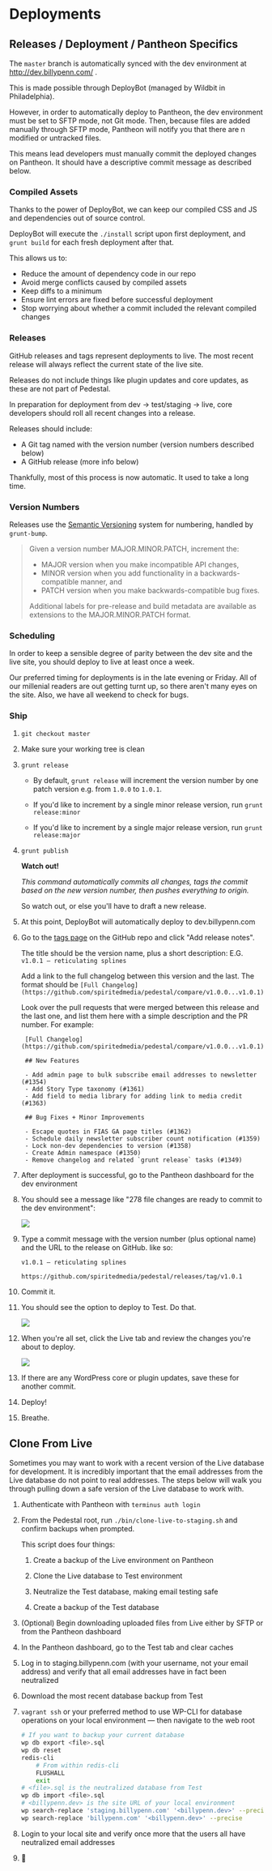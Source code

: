 # Deployments

## Releases / Deployment / Pantheon Specifics

The `master` branch is automatically synced with the dev environment at http://dev.billypenn.com/ .

This is made possible through DeployBot (managed by Wildbit in Philadelphia).

However, in order to automatically deploy to Pantheon, the dev environment must be set to SFTP mode, not Git mode. Then, because files are added manually through SFTP mode, Pantheon will notify you that there are n modified or untracked files.

This means lead developers must manually commit the deployed changes on Pantheon. It should have a descriptive commit message as described below.

### Compiled Assets

Thanks to the power of DeployBot, we can keep our compiled CSS and JS and dependencies out of source control.

DeployBot will execute the `./install` script upon first deployment, and `grunt build` for each fresh deployment after that.

This allows us to:

- Reduce the amount of dependency code in our repo
- Avoid merge conflicts caused by compiled assets
- Keep diffs to a minimum
- Ensure lint errors are fixed before successful deployment
- Stop worrying about whether a commit included the relevant compiled changes

### Releases

GitHub releases and tags represent deployments to live. The most recent release will always reflect the current state of the live site.

Releases do not include things like plugin updates and core updates, as these are not part of Pedestal.

In preparation for deployment from dev → test/staging → live, core developers should roll all recent changes into a release.

Releases should include:

- A Git tag named with the version number (version numbers described below)
- A GitHub release (more info below)

Thankfully, most of this process is now automatic. It used to take a long time.

### Version Numbers

Releases use the [Semantic Versioning](http://semver.org/) system for numbering, handled by `grunt-bump`.

> Given a version number MAJOR.MINOR.PATCH, increment the:
>
> - MAJOR version when you make incompatible API changes,
> - MINOR version when you add functionality in a backwards-compatible manner, and
> - PATCH version when you make backwards-compatible bug fixes.
>
> Additional labels for pre-release and build metadata are available as extensions to the MAJOR.MINOR.PATCH format.

### Scheduling

In order to keep a sensible degree of parity between the dev site and the live site, you should deploy to live at least once a week.

Our preferred timing for deployments is in the late evening or Friday. All of our millenial readers are out getting turnt up, so there aren't many eyes on the site. Also, we have all weekend to check for bugs.

### Ship

1. `git checkout master`

1. Make sure your working tree is clean

1. `grunt release`

    - By default, `grunt release` will increment the version number by one patch version e.g. from `1.0.0` to `1.0.1`.

    - If you'd like to increment by a single minor release version, run `grunt release:minor`

    - If you'd like to increment by a single major release version, run `grunt release:major`

1. `grunt publish`

    __Watch out!__

    _This command automatically commits all changes, tags the commit based on the new version number, then pushes everything to origin._

    So watch out, or else you'll have to draft a new release.

1. At this point, DeployBot will automatically deploy to dev.billypenn.com

1. Go to the [tags page](https://github.com/spiritedmedia/pedestal/tags) on the GitHub repo and click "Add release notes".

    The title should be the version name, plus a short description: E.G. `v1.0.1 — reticulating splines`

    Add a link to the full changelog between this version and the last. The format should be `[Full Changelog](https://github.com/spiritedmedia/pedestal/compare/v1.0.0...v1.0.1)`

    Look over the pull requests that were merged between this release and the last one, and list them here with a simple description and the PR number. For example:


		[Full Changelog](https://github.com/spiritedmedia/pedestal/compare/v1.0.0...v1.0.1)

		## New Features

		- Add admin page to bulk subscribe email addresses to newsletter (#1354)
		- Add Story Type taxonomy (#1361)
		- Add field to media library for adding link to media credit (#1363)

		## Bug Fixes + Minor Improvements

		- Escape quotes in FIAS GA page titles (#1362)
		- Schedule daily newsletter subscriber count notification (#1359)
		- Lock non-dev dependencies to version (#1358)
		- Create Admin namespace (#1350)
		- Remove changelog and related `grunt release` tasks (#1349)

1. After deployment is successful, go to the Pantheon dashboard for the dev environment

1. You should see a message like "278 file changes are ready to commit to the dev environment":

    ![](http://cl.ly/image/2o2U1z3f2s3R/Image%202015-01-16%20at%2017%3A05%3A56.png)

1. Type a commit message with the version number (plus optional name) and the URL to the release on GitHub. like so:

    ```
    v1.0.1 — reticulating splines

    https://github.com/spiritedmedia/pedestal/releases/tag/v1.0.1
    ```

1. Commit it.

1. You should see the option to deploy to Test. Do that.

    ![](http://cl.ly/image/2v0q2o0b2M2X/Image%202015-01-25%20at%2010%3A01%3A08.png)

1. When you're all set, click the Live tab and review the changes you're about to deploy.

    ![](http://cl.ly/image/1P182Y1f2K3a/Image%202015-01-25%20at%2010%3A29%3A24.png)

1. If there are any WordPress core or plugin updates, save these for another commit.

1. Deploy!

1. Breathe.

## Clone From Live

Sometimes you may want to work with a recent version of the Live database for development. It is incredibly important that the email addresses from the Live database do not point to real addresses. The steps below will walk you through pulling down a safe version of the Live database to work with.

1. Authenticate with Pantheon with `terminus auth login`

1. From the Pedestal root, run `./bin/clone-live-to-staging.sh` and confirm backups when prompted.

    This script does four things:

    1. Create a backup of the Live environment on Pantheon

    1. Clone the Live database to Test environment

    1. Neutralize the Test database, making email testing safe

    1. Create a backup of the Test database

1. (Optional) Begin downloading uploaded files from Live either by SFTP or from the Pantheon dashboard

1. In the Pantheon dashboard, go to the Test tab and clear caches

1. Log in to staging.billypenn.com (with your username, not your email address) and verify that all email addresses have in fact been neutralized

1. Download the most recent database backup from Test

1. `vagrant ssh` or your preferred method to use WP-CLI for database operations on your local environment &mdash; then navigate to the web root

    ```sh
    # If you want to backup your current database
    wp db export <file>.sql
    wp db reset
    redis-cli
        # From within redis-cli
        FLUSHALL
        exit
    # <file>.sql is the neutralized database from Test
    wp db import <file>.sql
    # <billypenn.dev> is the site URL of your local environment
    wp search-replace 'staging.billypenn.com' '<billypenn.dev>' --precise
    wp search-replace 'billypenn.com' '<billypenn.dev>' --precise
    ```

1. Login to your local site and verify once more that the users all have neutralized email addresses

1. 🍻
